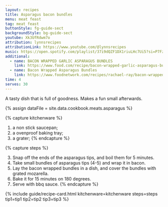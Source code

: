```yaml
---
layout: recipes
title: Asparagus bacon bundles
menu: meat feast
tag: meat feast
buttonStyle: fg-guide-sect
backgroundStyle: bg-guide-sect
youtube: Xk3UfRdwm7o
attribution: lynnsrecipes
attributionLink: https://www.youtube.com/@lynnsrecipes
music: https://open.spotify.com/playlist/37i9dQZF1DX1riuLHc7Ui5?si=P7Fz8s18QQKamfbkYGBJ_w
additional:
  - name: BACON WRAPPED GARLIC ASPARAGUS BUNDLES
    link: https://www.food.com/recipe/bacon-wrapped-garlic-asparagus-bundles-116610
  - name: Bacon Wrapped Asparagus Bundles
    link: https://www.foodnetwork.com/recipes/rachael-ray/bacon-wrapped-asparagus-bundles-recipe-1915631
time: 4
serves: 30
---
```


A tasty dish that is full of goodness. Makes a fun small afterwards.
<!-- excerpt-end -->

{% assign dataFile = site.data.cookbook.meats.asparagus %}

{% capture kitchenware %}
1. a non stick saucepan;
2. a ovenproof baking tray;
3. a grater;
{% endcapture %}

{% capture steps %}

3. Snap off the ends of the asparagus tips, and boil them for 5 minutes.
4. Take small bundles of asparagus tips (4-5) and wrap it in bacon.
5. Lay the bacon wrapped bundles in a dish, and cover the bundles with grated mozarella.
6. Bake it for 15 minutes on 180 degrees.
7. Serve with bbq sauce.
{% endcapture %}

{% include guide/recipe-card.html kitchenware=kitchenware steps=steps tip1=tip1 tip2=tip2 tip3=tip3 %}